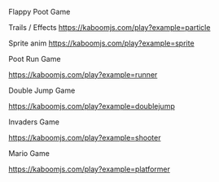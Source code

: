 
Flappy Poot Game

  Trails / Effects
    https://kaboomjs.com/play?example=particle

  Sprite anim
    https://kaboomjs.com/play?example=sprite



Poot Run Game

  https://kaboomjs.com/play?example=runner

Double Jump Game

  https://kaboomjs.com/play?example=doublejump

Invaders Game

  https://kaboomjs.com/play?example=shooter


Mario Game

  https://kaboomjs.com/play?example=platformer
